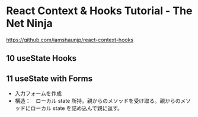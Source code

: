# React Context & Hooks Tutorial - The Net Ninja

https://github.com/iamshaunjp/react-context-hooks

## 10 useState Hooks

## 11 useState with Forms

-   入力フォームを作成
-   構造：　ローカル state 所持。親からのメソッドを受け取る。親からのメソッドにローカル state を詰め込んで親に返す。
